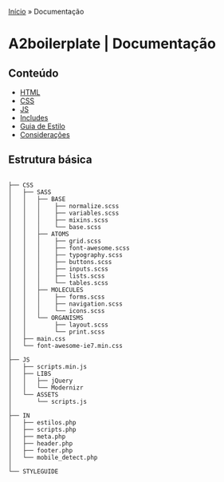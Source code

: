 [Início](../../../) » Documentação

# A2boilerplate | Documentação

## Conteúdo

* [HTML](html.md)
* [CSS](css.md)
* [JS](js.md)
* [Includes](includes.md)
* [Guia de Estilo](styleguide.md)
* [Considerações](outros.md)

## Estrutura básica

```

├── CSS
│   ├── SASS
│   │   ├── BASE
│   │   │    ├── normalize.scss
│   │   │    ├── variables.scss
│   │   │    ├── mixins.scss
│   │   │    └── base.scss
│   │   ├── ATOMS
│   │   │    ├── grid.scss
│   │   │    ├── font-awesome.scss
│   │   │    ├── typography.scss
│   │   │    ├── buttons.scss
│   │   │    ├── inputs.scss
│   │   │    ├── lists.scss
│   │   │    └── tables.scss
│   │   ├── MOLECULES
│   │   │    ├── forms.scss
│   │   │    ├── navigation.scss
│   │   │    └── icons.scss
│   │   └── ORGANISMS
│   │        ├── layout.scss
│   │        └── print.scss
│   ├── main.css
│   └── font-awesome-ie7.min.css
│
├── JS
│   ├── scripts.min.js
│   ├── LIBS
│   │   ├── jQuery
│   │   └── Modernizr
│   └── ASSETS
│       └── scripts.js
│
├── IN
│   ├── estilos.php
│   ├── scripts.php
│   ├── meta.php
│   ├── header.php
│   ├── footer.php
│   └── mobile_detect.php
│
└── STYLEGUIDE

```
